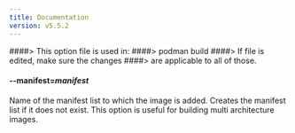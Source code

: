 ```yaml
---
title: Documentation
version: v5.5.2
---
```


####> This option file is used in:
####>   podman build
####> If file is edited, make sure the changes
####> are applicable to all of those.
#### **--manifest**=*manifest*

Name of the manifest list to which the image is added. Creates the manifest list if it does not exist. This option is useful for building multi architecture images.
